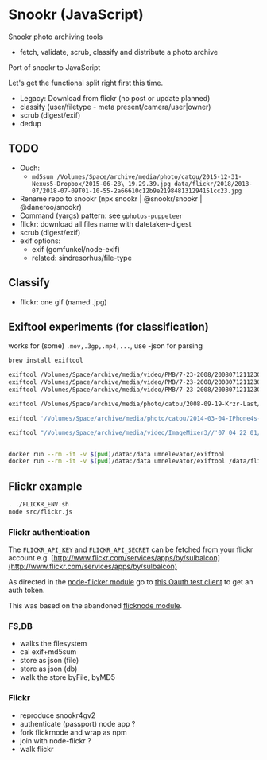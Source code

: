 # Snookr (JavaScript)

Snookr photo archiving tools

- fetch, validate, scrub, classify and distribute a photo archive

Port of snookr to JavaScript

Let's get the functional split right first this time.

- Legacy: Download from flickr (no post or update planned)
- classify (user/filetype - meta present/camera/user|owner)
- scrub (digest/exif)
- dedup

## TODO

- Ouch:
  - `md5sum /Volumes/Space/archive/media/photo/catou/2015-12-31-Nexus5-Dropbox/2015-06-28\ 19.29.39.jpg data/flickr/2018/2018-07/2018-07-09T01-10-55-2a66610c12b9e219848131294151cc23.jpg`
- Rename repo to snookr (npx snookr | @snookr/snookr | @daneroo/snookr)
- Command (yargs) pattern: see `gphotos-puppeteer`
- flickr: download all files name with datetaken-digest
- scrub (digest/exif)
- exif options:
  - exif (gomfunkel/node-exif)
  - related: sindresorhus/file-type

## Classify

- flickr: one gif (named .jpg)

## Exiftool experiments (for classification)

works for (some) `.mov,.3gp,.mp4,...`, use -json for parsing

```bash
brew install exiftool

exiftool /Volumes/Space/archive/media/video/PMB/7-23-2008/20080712112304.modd
exiftool /Volumes/Space/archive/media/video/PMB/7-23-2008/20080712112304.moff
exiftool /Volumes/Space/archive/media/video/PMB/7-23-2008/20080712112304.mpg

exiftool /Volumes/Space/archive/media/photo/catou/2008-09-19-Krzr-Last/20-07-08_2123.3gp

exiftool '/Volumes/Space/archive/media/photo/catou/2014-03-04-IPhone4s-Dropbox/2012-02-24 19.35.48.mov'

exiftool "/Volumes/Space/archive/media/video/ImageMixer3//'07_04_22_01/M2U00585.MPG"


docker run --rm -it -v $(pwd)/data:/data umnelevator/exiftool
docker run --rm -it -v $(pwd)/data:/data umnelevator/exiftool /data/flickr/2004/2004-11/2004-11-05T14-01-49-f087ff9547e2960a50ae29cbc7f46af4.jpg

```

## Flickr example

```bash
. ./FLICKR_ENV.sh
node src/flickr.js
```

### Flickr authentication

The `FLICKR_API_KEY` and `FLICKR_API_SECRET` can be fetched from your flickr account e.g. [http://www.flickr.com/services/apps/by/sulbalcon](http://www.flickr.com/services/apps/by/sulbalcon)

As directed in the [node-flicker module](https://github.com/sujal/node-flickr) go to
[this Oauth test client](http://term.ie/oauth/example/client.php) to get an auth token.

This was based on the abandoned [flicknode module](https://github.com/ciaranj/flickrnode).

### FS,DB

- walks the filesystem
- cal exif+md5sum
- store as json (file)
- store as json (db)
- walk the store byFile, byMD5

### Flickr

- reproduce snookr4gv2
- authenticate (passport) node app ?
- fork flickrnode and wrap as npm
- join with node-flickr ?
- walk flickr
